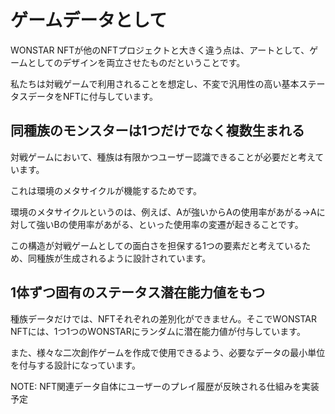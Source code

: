 # ゲームデータとして

WONSTAR NFTが他のNFTプロジェクトと大きく違う点は、アートとして、ゲームとしてのデザインを両立させたものだということです。

私たちは対戦ゲームで利用されることを想定し、不変で汎用性の高い基本ステータスデータをNFTに付与しています。

## 同種族のモンスターは1つだけでなく複数生まれる

対戦ゲームにおいて、種族は有限かつユーザー認識できることが必要だと考えています。

これは環境のメタサイクルが機能するためです。

環境のメタサイクルというのは、例えば、Aが強いからAの使用率があがる→Aに対して強いBの使用率があがる、といった使用率の変遷が起きることです。

この構造が対戦ゲームとしての面白さを担保する1つの要素だと考えているため、同種族が生成されるように設計されています。

## 1体ずつ固有のステータス潜在能力値をもつ

種族データだけでは、NFTそれぞれの差別化ができません。そこでWONSTAR NFTには、1つ1つのWONSTARにランダムに潜在能力値が付与しています。

また、様々な二次創作ゲームを作成で使用できるよう、必要なデータの最小単位を付与する設計になっています。

NOTE: NFT関連データ自体にユーザーのプレイ履歴が反映される仕組みを実装予定
